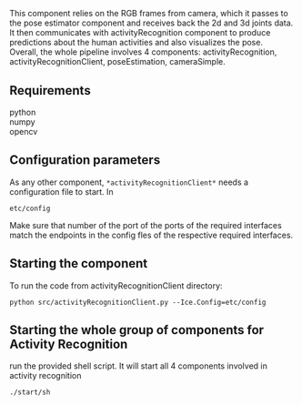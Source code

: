 ```
```
#
``` activityRecognitionClient
```
This component relies on the RGB frames from camera, which it passes to the pose estimator component and receives back the 2d and 3d joints data. It then communicates with activityRecognition component to produce predictions about the human activities and also visualizes the pose.  
Overall, the whole pipeline involves 4 components: activityRecognition, activityRecognitionClient, poseEstimation, cameraSimple.

## Requirements

python  
numpy  
opencv  


## Configuration parameters
As any other component,
``` *activityRecognitionClient* ```
needs a configuration file to start. In

    etc/config

Make sure that number of the port of the ports of the required interfaces match the endpoints in the config fles of the respective required interfaces.

    
## Starting the component

To run the code from activityRecognitionClient directory:

```shell
python src/activityRecognitionClient.py --Ice.Config=etc/config
```

## Starting the whole group of components for Activity Recognition

run the provided shell script. It will start all 4 components involved in activity recognition

```shell
./start/sh
```